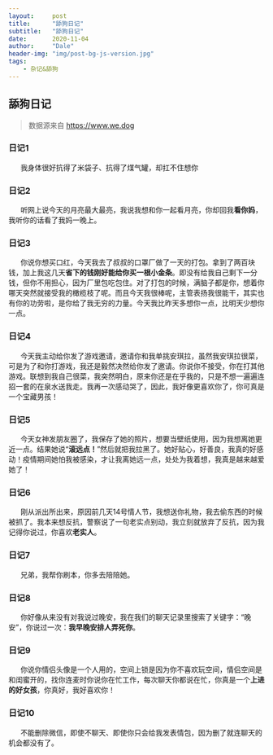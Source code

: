 ```yaml
---
layout:     post
title:      "舔狗日记"
subtitle:   "舔狗日记"
date:       2020-11-04
author:     "Dale"
header-img: "img/post-bg-js-version.jpg"
tags:
    - 杂记&舔狗 
---
```


## 舔狗日记
> 数据源来自 https://www.we.dog 

### 日记1
&#160;&#160; &#160; &#160;我身体很好抗得了米袋子、抗得了煤气罐，却扛不住想你

### 日记2
&#160;&#160; &#160; &#160;听网上说今天的月亮最大最亮，我说我想和你一起看月亮，你却回我**看你妈**，我听你的话看了我妈一晚上。

### 日记3
&#160;&#160; &#160; &#160;你说你想买口红，今天我去了叔叔的口罩厂做了一天的打包。拿到了两百块钱，加上我这几天**省下的钱刚好能给你买一根小金条**。即没有给我自己剩下一分钱，但你不用担心，因为厂里包吃包住。对了打包的时候，满脑子都是你，想着你哪天突然就接受我的橄榄枝了呢。而且今天我很棒呢，主管表扬我很能干，其实也有你的功劳啦，是你给了我无穷的力量。今天我比昨天多想你一点，比明天少想你一点。

### 日记4
&#160;&#160; &#160; &#160;今天我主动给你发了游戏邀请，邀请你和我单挑安琪拉，虽然我安琪拉很菜，可是为了和你打游戏，我还是毅然决然给你发了邀请。你说你不接受，你在打其他游戏。联想到我自己很菜，我突然明白，原来你还是在乎我的，只是不想一遍遍连招一套的在泉水送我走。我再一次感动哭了，因此，我好像更喜欢你了，你可真是一个宝藏男孩！

### 日记5
&#160;&#160; &#160; &#160;今天女神发朋友圈了，我保存了她的照片，想要当壁纸使用，因为我想离她更近一点。结果她说“**滚远点！**”然后就把我拉黑了。她好贴心，好善良，我真的好感动！疫情期间她怕我被感染，才让我离她远一点，处处为我着想，我真是越来越爱她了！

### 日记6
&#160;&#160; &#160; &#160;刚从派出所出来，原因前几天14号情人节，我想送你礼物，我去偷东西的时候被抓了。我本来想反抗，警察说了一句老实点别动，我立刻就放弃了反抗，因为我记得你说过，你喜欢**老实人**。

### 日记7
&#160;&#160; &#160; &#160;兄弟，我帮你刷本，你多去陪陪她。

### 日记8
&#160;&#160; &#160; &#160;你好像从来没有对我说过晚安，我在我们的聊天记录里搜索了关键字：“晚安”，你说过一次：**我早晚安排人弄死你**。

### 日记9
&#160;&#160; &#160; &#160;你说你情侣头像是一个人用的，空间上锁是因为你不喜欢玩空间，情侣空间是和闺蜜开的，找你连麦时你说你在忙工作，每次聊天你都说在忙，你真是一个**上进的好女孩**，你真好，我好喜欢你！

### 日记10
&#160;&#160; &#160; &#160;不能删除微信，即使不聊天、即使你只会给我发表情包，因为删了就连聊天的机会都没有了。

